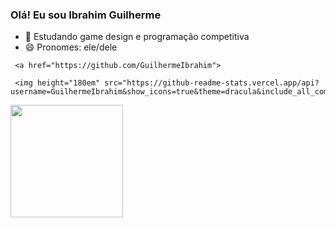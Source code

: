 ### Olá! Eu sou Ibrahim Guilherme

- 🌱 Estudando game design e programação competitiva
- 😄 Pronomes: ele/dele

<div>

     <a href="https://github.com/GuilhermeIbrahim">

     <img height="180em" src="https://github-readme-stats.vercel.app/api?username=GuilhermeIbrahim&show_icons=true&theme=dracula&include_all_commits=true&count_private=true"/>

<img height="180em" src="https://github-readme-stats.vercel.app/api/top-langs/?username=GuilhermeIbrahim&layout=compact&langs_count=16&theme=dracula"/>
<div/>
